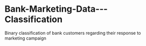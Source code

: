 # Bank-Marketing-Data---Classification
Binary classification of bank customers regarding their response to marketing campaign
